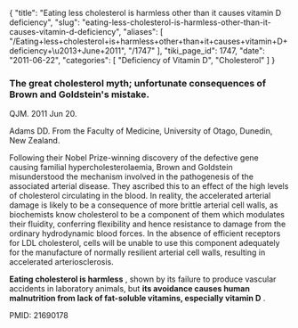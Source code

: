 {
  "title": "Eating less cholesterol is harmless other than it causes vitamin D deficiency",
  "slug": "eating-less-cholesterol-is-harmless-other-than-it-causes-vitamin-d-deficiency",
  "aliases": [
    "/Eating+less+cholesterol+is+harmless+other+than+it+causes+vitamin+D+deficiency+\u2013+June+2011",
    "/1747"
  ],
  "tiki_page_id": 1747,
  "date": "2011-06-22",
  "categories": [
    "Deficiency of Vitamin D",
    "Cholesterol"
  ]
}


### The great cholesterol myth; unfortunate consequences of Brown and Goldstein's mistake.

QJM. 2011 Jun 20. 

Adams DD. From the Faculty of Medicine, University of Otago, Dunedin, New Zealand.

Following their Nobel Prize-winning discovery of the defective gene causing familial hypercholesterolaemia, Brown and Goldstein misunderstood the mechanism involved in the pathogenesis of the associated arterial disease. They ascribed this to an effect of the high levels of cholesterol circulating in the blood. In reality, the accelerated arterial damage is likely to be a consequence of more brittle arterial cell walls, as biochemists know cholesterol to be a component of them which modulates their fluidity, conferring flexibility and hence resistance to damage from the ordinary hydrodynamic blood forces. In the absence of efficient receptors for LDL cholesterol, cells will be unable to use this component adequately for the manufacture of normally resilient arterial cell walls, resulting in accelerated arteriosclerosis. 

 **Eating cholesterol is harmless** , shown by its failure to produce vascular accidents in laboratory animals, but  **its avoidance causes human malnutrition from lack of fat-soluble vitamins, especially vitamin D** .

PMID:     21690178
